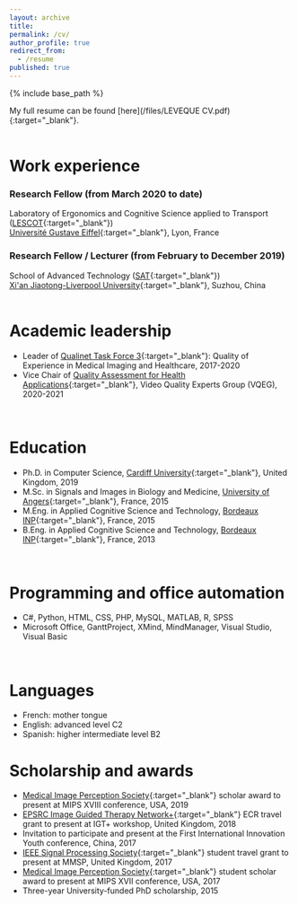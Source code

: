 ```yaml
---
layout: archive
title:
permalink: /cv/
author_profile: true
redirect_from:
  - /resume
published: true
---
```

{% include base_path %}

My full resume can be found [here](/files/LEVEQUE CV.pdf){:target="_blank"}. <br />
<br />

Work experience
======
### Research Fellow (from March 2020 to date) <br />
Laboratory of Ergonomics and Cognitive Science applied to Transport ([LESCOT](https://lescot.univ-gustave-eiffel.fr/){:target="_blank"}) <br />
[Université Gustave Eiffel](https://www.univ-gustave-eiffel.fr/en/){:target="_blank"}, Lyon, France

### Research Fellow / Lecturer (from February to December 2019) <br />
School of Advanced Technology ([SAT](https://www.xjtlu.edu.cn/en/study/departments/school-of-advanced-technology/){:target="_blank"}) <br />
[Xi'an Jiaotong-Liverpool University](https://www.xjtlu.edu.cn/en/){:target="_blank"}, Suzhou, China  
<br />

Academic leadership
======
* Leader of [Qualinet Task Force 3](http://www.qualinet.eu/index.php?option=com_content&view=article&id=46&Itemid=53){:target="_blank"}: Quality of Experience in Medical Imaging and Healthcare, 2017-2020
* Vice Chair of [Quality Assessment for Health Applications](https://www.its.bldrdoc.gov/vqeg/projects/quality-assessment-for-health-applications-qah.aspx){:target="_blank"}, Video Quality Experts Group (VQEG), 2020-2021
<br />

Education
======
* Ph.D. in Computer Science, [Cardiff University](https://www.cardiff.ac.uk/){:target="_blank"}, United Kingdom, 2019
* M.Sc. in Signals and Images in Biology and Medicine, [University of Angers](https://www.univ-angers.fr/en/){:target="_blank"}, France, 2015
* M.Eng. in Applied Cognitive Science and Technology, [Bordeaux INP](https://ensc.bordeaux-inp.fr/fr){:target="_blank"}, France, 2015
* B.Eng. in Applied Cognitive Science and Technology, [Bordeaux INP](https://ensc.bordeaux-inp.fr/fr){:target="_blank"}, France, 2013
<br />

Programming and office automation
======
* C#, Python, HTML, CSS, PHP, MySQL, MATLAB, R, SPSS
* Microsoft Office, GanttProject, XMind, MindManager, Visual Studio, Visual Basic
<br />

Languages
======
* French: mother tongue
* English: advanced level C2
* Spanish: higher intermediate level B2

Scholarship and awards
=====
*	[Medical Image Perception Society](http://mips.synchrosystems.com/){:target="_blank"} scholar award to present at MIPS XVIII conference, USA, 2019
*	[EPSRC Image Guided Therapy Network+](https://gtr.ukri.org/projects?ref=EP%2FN027078%2F1){:target="_blank"} ECR travel grant to present at IGT+ workshop, United Kingdom, 2018
*	Invitation to participate and present at the First International Innovation Youth conference, China, 2017
*	[IEEE Signal Processing Society](https://signalprocessingsociety.org/){:target="_blank"} student travel grant to present at MMSP, United Kingdom, 2017
*	[Medical Image Perception Society](http://mips.synchrosystems.com/){:target="_blank"} student scholar award to present at MIPS XVII conference, USA, 2017
*	Three-year University-funded PhD scholarship, 2015
